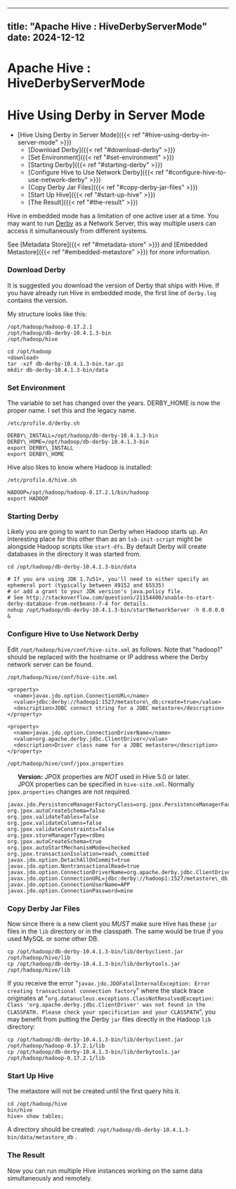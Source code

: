 ---

title: "Apache Hive : HiveDerbyServerMode"
date: 2024-12-12
----------------

# Apache Hive : HiveDerbyServerMode

# Hive Using Derby in Server Mode

* [Hive Using Derby in Server Mode]({{< ref "#hive-using-derby-in-server-mode" >}})
  + [Download Derby]({{< ref "#download-derby" >}})
  + [Set Environment]({{< ref "#set-environment" >}})
  + [Starting Derby]({{< ref "#starting-derby" >}})
  + [Configure Hive to Use Network Derby]({{< ref "#configure-hive-to-use-network-derby" >}})
  + [Copy Derby Jar Files]({{< ref "#copy-derby-jar-files" >}})
  + [Start Up Hive]({{< ref "#start-up-hive" >}})
  + [The Result]({{< ref "#the-result" >}})

Hive in embedded mode has a limitation of one active user at a time. You may want to run [Derby](http://db.apache.org/derby/) as a Network Server, this way multiple users can access it simultaneously from different systems.

See [Metadata Store]({{< ref "#metadata-store" >}}) and [Embedded Metastore]({{< ref "#embedded-metastore" >}}) for more information.

### Download Derby

It is suggested you download the version of Derby that ships with Hive. If you have already run Hive in embedded mode, the first line of `derby.log` contains the version.

My structure looks like this:

```
/opt/hadoop/hadoop-0.17.2.1
/opt/hadoop/db-derby-10.4.1.3-bin
/opt/hadoop/hive

```

```
cd /opt/hadoop
<download>
tar -xzf db-derby-10.4.1.3-bin.tar.gz
mkdir db-derby-10.4.1.3-bin/data

```

### Set Environment

The variable to set has changed over the years. DERBY\_HOME is now the proper name. I set this and the legacy name.

`/etc/profile.d/derby.sh`

```
DERBY\_INSTALL=/opt/hadoop/db-derby-10.4.1.3-bin
DERBY\_HOME=/opt/hadoop/db-derby-10.4.1.3-bin
export DERBY\_INSTALL
export DERBY\_HOME

```

Hive also likes to know where Hadoop is installed:

`/etc/profile.d/hive.sh`

```
HADOOP=/opt/hadoop/hadoop-0.17.2.1/bin/hadoop
export HADOOP

```

### Starting Derby

Likely you are going to want to run Derby when Hadoop starts up. An interesting place for this other than as an `lsb-init-script` might be alongside Hadoop scripts like `start-dfs`. By default Derby will create databases in the directory it was started from.

```
cd /opt/hadoop/db-derby-10.4.1.3-bin/data
 
# If you are using JDK 1.7u51+, you'll need to either specify an ephemeral port (typically between 49152 and 65535)
# or add a grant to your JDK version's java.policy file.
# See http://stackoverflow.com/questions/21154400/unable-to-start-derby-database-from-netbeans-7-4 for details.
nohup /opt/hadoop/db-derby-10.4.1.3-bin/startNetworkServer -h 0.0.0.0 &

```

### Configure Hive to Use Network Derby

Edit `/opt/hadoop/hive/conf/hive-site.xml` as follows. Note that "hadoop1" should be replaced with the hostname or IP address where the Derby network server can be found.

`/opt/hadoop/hive/conf/hive-site.xml`

```
<property>
  <name>javax.jdo.option.ConnectionURL</name>
  <value>jdbc:derby://hadoop1:1527/metastore\_db;create=true</value>
  <description>JDBC connect string for a JDBC metastore</description>
</property>

<property>
  <name>javax.jdo.option.ConnectionDriverName</name>
  <value>org.apache.derby.jdbc.ClientDriver</value>
  <description>Driver class name for a JDBC metastore</description>
</property>

```

`/opt/hadoop/hive/conf/jpox.properties`

      **Version:** JPOX properties are *NOT* used in Hive 5.0 or later.  
      JPOX properties can be specified in `hive-site.xml`. Normally `jpox.properties` changes are not required.

```
javax.jdo.PersistenceManagerFactoryClass=org.jpox.PersistenceManagerFactoryImpl
org.jpox.autoCreateSchema=false
org.jpox.validateTables=false
org.jpox.validateColumns=false
org.jpox.validateConstraints=false
org.jpox.storeManagerType=rdbms
org.jpox.autoCreateSchema=true
org.jpox.autoStartMechanismMode=checked
org.jpox.transactionIsolation=read\_committed
javax.jdo.option.DetachAllOnCommit=true
javax.jdo.option.NontransactionalRead=true
javax.jdo.option.ConnectionDriverName=org.apache.derby.jdbc.ClientDriver
javax.jdo.option.ConnectionURL=jdbc:derby://hadoop1:1527/metastore\_db;create=true
javax.jdo.option.ConnectionUserName=APP
javax.jdo.option.ConnectionPassword=mine

```

### Copy Derby Jar Files

Now since there is a new client you *MUST* make sure Hive has these `jar` files in the `lib` directory or in the classpath. The same would be true if you used MySQL or some other DB.

```
cp /opt/hadoop/db-derby-10.4.1.3-bin/lib/derbyclient.jar /opt/hadoop/hive/lib
cp /opt/hadoop/db-derby-10.4.1.3-bin/lib/derbytools.jar /opt/hadoop/hive/lib

```

If you receive the error "`javax.jdo.JDOFatalInternalException: Error creating transactional connection factory`" where the stack trace originates at "`org.datanucleus.exceptions.ClassNotResolvedException: Class 'org.apache.derby.jdbc.ClientDriver' was not found in the CLASSPATH. Please check your specification and your CLASSPATH`", you may benefit from putting the Derby `jar` files directly in the Hadoop `lib` directory:

```
cp /opt/hadoop/db-derby-10.4.1.3-bin/lib/derbyclient.jar /opt/hadoop/hadoop-0.17.2.1/lib
cp /opt/hadoop/db-derby-10.4.1.3-bin/lib/derbytools.jar /opt/hadoop/hadoop-0.17.2.1/lib

```

### Start Up Hive

The metastore will not be created until the first query hits it.

```
cd /opt/hadoop/hive
bin/hive
hive> show tables;

```

A directory should be created: `/opt/hadoop/db-derby-10.4.1.3-bin/data/metastore_db` .

### The Result

Now you can run multiple Hive instances working on the same data simultaneously and remotely.

